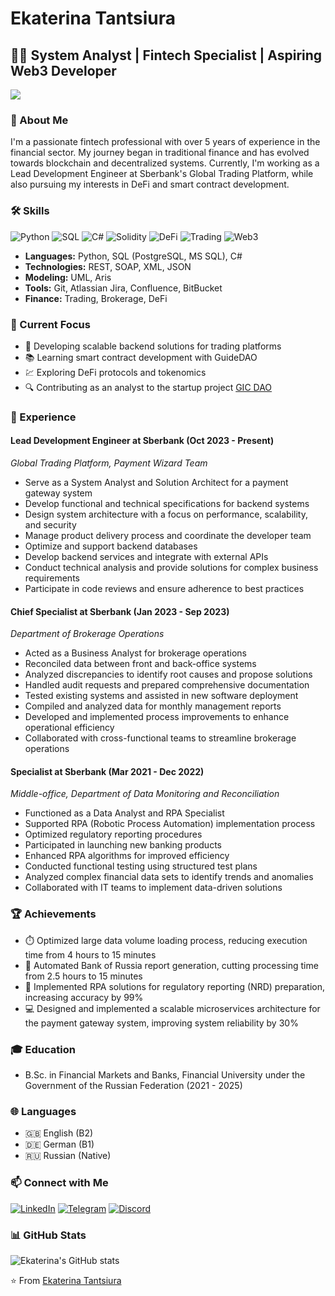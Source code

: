 # Ekaterina Tantsiura

## 👩‍💻 System Analyst | Fintech Specialist | Aspiring Web3 Developer

![](https://komarev.com/ghpvc/?username=tantsiura)


### 👋 About Me

I'm a passionate fintech professional with over 5 years of experience in the financial sector. My journey began in traditional finance and has evolved towards blockchain and decentralized systems. Currently, I'm working as a Lead Development Engineer at Sberbank's Global Trading Platform, while also pursuing my interests in DeFi and smart contract development.

### 🛠️ Skills

![Python](https://img.shields.io/badge/-Python-3776AB?style=flat-square&logo=Python&logoColor=white)
![SQL](https://img.shields.io/badge/-SQL-4479A1?style=flat-square&logo=MySQL&logoColor=white)
![C#](https://img.shields.io/badge/-C%23-239120?style=flat-square&logo=c-sharp&logoColor=white)
![Solidity](https://img.shields.io/badge/-Solidity-363636?style=flat-square&logo=solidity&logoColor=white)
![DeFi](https://img.shields.io/badge/-DeFi-FF69B4?style=flat-square&logo=ethereum&logoColor=white)
![Trading](https://img.shields.io/badge/-Trading-008000?style=flat-square&logo=line-chart&logoColor=white)
![Web3](https://img.shields.io/badge/-Web3-F16822?style=flat-square&logo=web3dotjs&logoColor=white)

- **Languages:** Python, SQL (PostgreSQL, MS SQL), C#
- **Technologies:** REST, SOAP, XML, JSON
- **Modeling:** UML, Aris
- **Tools:** Git, Atlassian Jira, Confluence, BitBucket
- **Finance:** Trading, Brokerage, DeFi

### 🚀 Current Focus

- 🏦 Developing scalable backend solutions for trading platforms
- 📚 Learning smart contract development with GuideDAO
- 💹 Exploring DeFi protocols and tokenomics
- 🔍 Contributing as an analyst to the startup project [GIC DAO](https://github.com/gotois)

### 💼 Experience

#### Lead Development Engineer at Sberbank (Oct 2023 - Present)
*Global Trading Platform, Payment Wizard Team*

- Serve as a System Analyst and Solution Architect for a payment gateway system
- Develop functional and technical specifications for backend systems
- Design system architecture with a focus on performance, scalability, and security
- Manage product delivery process and coordinate the developer team
- Optimize and support backend databases
- Develop backend services and integrate with external APIs
- Conduct technical analysis and provide solutions for complex business requirements
- Participate in code reviews and ensure adherence to best practices

#### Chief Specialist at Sberbank (Jan 2023 - Sep 2023)
*Department of Brokerage Operations*

- Acted as a Business Analyst for brokerage operations
- Reconciled data between front and back-office systems
- Analyzed discrepancies to identify root causes and propose solutions
- Handled audit requests and prepared comprehensive documentation
- Tested existing systems and assisted in new software deployment
- Compiled and analyzed data for monthly management reports
- Developed and implemented process improvements to enhance operational efficiency
- Collaborated with cross-functional teams to streamline brokerage operations

#### Specialist at Sberbank (Mar 2021 - Dec 2022)
*Middle-office, Department of Data Monitoring and Reconciliation*

- Functioned as a Data Analyst and RPA Specialist
- Supported RPA (Robotic Process Automation) implementation process
- Optimized regulatory reporting procedures
- Participated in launching new banking products
- Enhanced RPA algorithms for improved efficiency
- Conducted functional testing using structured test plans
- Analyzed complex financial data sets to identify trends and anomalies
- Collaborated with IT teams to implement data-driven solutions

### 🏆 Achievements

- ⏱️ Optimized large data volume loading process, reducing execution time from 4 hours to 15 minutes
- 🚀 Automated Bank of Russia report generation, cutting processing time from 2.5 hours to 15 minutes
- 🤖 Implemented RPA solutions for regulatory reporting (NRD) preparation, increasing accuracy by 99%
- 💻 Designed and implemented a scalable microservices architecture for the payment gateway system, improving system reliability by 30%

### 🎓 Education

- B.Sc. in Financial Markets and Banks, Financial University under the Government of the Russian Federation (2021 - 2025)

### 🌐 Languages

- 🇬🇧 English (B2)
- 🇩🇪 German (B1)
- 🇷🇺 Russian (Native)

### 📫 Connect with Me

[![LinkedIn](https://img.shields.io/badge/-LinkedIn-0077B5?style=flat-square&logo=LinkedIn&logoColor=white)](https://linkedin.com/in/tantsiura)
[![Telegram](https://img.shields.io/badge/-Telegram-2CA5E0?style=flat-square&logo=Telegram&logoColor=white)](https://tg.tantsiura_work)
[![Discord](https://img.shields.io/badge/-Discord-7289DA?style=flat-square&logo=Discord&logoColor=white)](https://discord.com/channels/tantsiura)

### 📊 GitHub Stats

![Ekaterina's GitHub stats](https://github-readme-stats.vercel.app/api?username=tantsiura&show_icons=true&theme=radical)

⭐️ From [Ekaterina Tantsiura](https://github.com/tantsiura)
